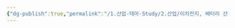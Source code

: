 ```yaml
---
{"dg-publish":true,"permalink":"/1.산업-테마-Study/2.산업/이차전지, 배터리 산업/1.이차전지/종목/SK머티리얼즈그룹14/","created":"2024-11-20T21:02:27.570+09:00","updated":"2025-06-03T20:07:21.269+09:00"}
---
```



